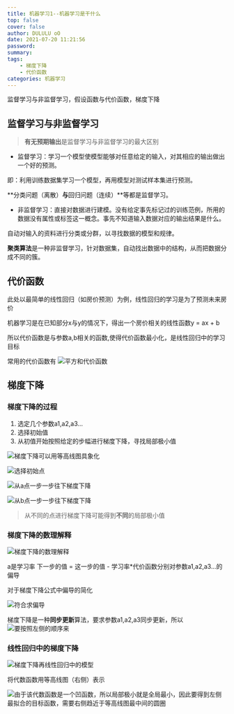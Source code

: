 ```yaml
---
title: 机器学习1--机器学习是干什么
top: false
cover: false
author: DULULU oO
date: 2021-07-20 11:21:56
password:
summary:
tags:
    - 梯度下降
    - 代价函数
categories: 机器学习
---
```


监督学习与非监督学习，假设函数与代价函数，梯度下降

## 监督学习与非监督学习

> **有无预期输出**是监督学习与非监督学习的最大区别


- 监督学习：学习一个模型使模型能够对任意给定的输入，对其相应的输出做出一个好的预测。

即：利用训练数据集学习一个模型，再用模型对测试样本集进行预测。

**分类问题（离散）**与**回归问题（连续）**等都是监督学习。

- 非监督学习：直接对数据进行建模。没有给定事先标记过的训练范例，所用的数据没有属性或标签这一概念。事先不知道输入数据对应的输出结果是什么。

自动对输入的资料进行分类或分群，以寻找数据的模型和规律。

**聚类算法**是一种非监督学习，针对数据集，自动找出数据中的结构，从而把数据分成不同的簇。

## 代价函数

此处以最简单的线性回归（如房价预测）为例，线性回归的学习是为了预测未来房价

机器学习是在已知部分x与y的情况下，得出一个房价相关的线性函数y = ax + b

所以代价函数是与参数a,b相关的函数,使得代价函数最小化，是线性回归中的学习目标

常用的代价函数有
    ![平方和代价函数](/img/posts/MachineLearning/cost_function.jpg)


## 梯度下降

### 梯度下降的过程

1. 选定几个参数a1,a2,a3...
2. 选择初始值
3. 从初值开始按照给定的步幅进行梯度下降，寻找局部极小值

![梯度下降可以用等高线图具象化](/img/posts/MachineLearning/slope0.jpg)

![选择初始点](/img/posts/MachineLearning/slope1.jpg)

![从a点一步一步往下梯度下降](/img/posts/MachineLearning/slope3.jpg)

![从b点一步一步往下梯度下降](/img/posts/MachineLearning/slope2.jpg)

> 从不同的点进行梯度下降可能得到**不同**的局部极小值

### 梯度下降的数理解释

![梯度下降的数理解释](/img/posts/MachineLearning/slope_definition.jpg)

a是学习率
下一步的值 = 这一步的值 - 学习率*代价函数分别对参数a1,a2,a3...的偏导

对于梯度下降公式中偏导的简化

![符合求偏导](/img/posts/MachineLearning/slope_deri0.jpg)

梯度下降是一种**同步更新**算法，要求参数a1,a2,a3同步更新，所以
![要按照左侧的顺序来](/img/posts/MachineLearning/slope_detail0.jpg)

### 线性回归中的梯度下降


![梯度下降再线性回归中的模型](/img/posts/MachineLearning/slope_linear.jpg)

将代数函数用等高线图（右侧）表示

![由于该代数函数是一个凹函数，所以局部极小就是全局最小，因此要得到左侧最拟合的目标函数，需要右侧趋近于等高线图最中间的圆圈](/img/posts/MachineLearning/slope4.jpg)